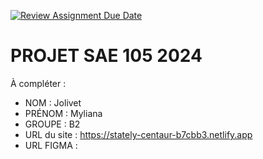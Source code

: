 [![Review Assignment Due Date](https://classroom.github.com/assets/deadline-readme-button-22041afd0340ce965d47ae6ef1cefeee28c7c493a6346c4f15d667ab976d596c.svg)](https://classroom.github.com/a/tqlspz30)
# PROJET SAE 105 2024

À compléter :

- NOM : Jolivet
- PRÉNOM : Myliana
- GROUPE : B2
- URL du site : https://stately-centaur-b7cbb3.netlify.app
- URL FIGMA :
